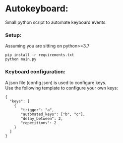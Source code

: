 # Autokeyboard:
Small python script to automate keyboard events.


### Setup:
Assuming you are sitting on python>=3.7
```shell
pip install -r requirements.txt
python main.py
```

### Keyboard configuration:
A json file (config.json) is used to configure keys.
<br>Use the following template to configure your own keys:
```shell
{
  "keys": [
    {
       "trigger": "a",
       "automated_keys": ["b", "c"],
       "delay_between": 2,
       "repetitions": 2 
    }
  ]
}
```

